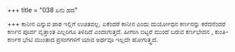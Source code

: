 +++
title = "038 ಏನು ಹದ"

+++
ಕಾನೀನ ಎನ್ನುವ ಪಾಠ ಇಲ್ಲಿಗೆ ಉಚಿತವಲ್ಲ. ಏಕೆಂದರೆ ಕಾನೀನ ಎಂದು ದುರ್ಯೋಧನ ಕರ್ಣನನ್ನು ಕರೆದನೆಂದರೆ ಕರ್ಣನ ಪೂರ್ವ ವೃತ್ತಾಂತ ಎಲ್ಲರಿಗೂ ತಿಳಿದಿದೆ ಎಂದಾಗುತ್ತದೆ. ಹೀಗಾಗಿ ಬಿಟ್ಟರೆ ಮುಂದೆ ಬರುವ ಕರ್ಣಭೇದನ , ಕುಂತಿ-ಕರ್ಣರ ಭೇಟಿ ಮುಂತಾದ ಪ್ರಸಂಗಗಳಿಗೆ ಯಾವ ಅರ್ಥವೂ ಇಲ್ಲದೇ ಹೋಗುತ್ತ್ತದೆ.